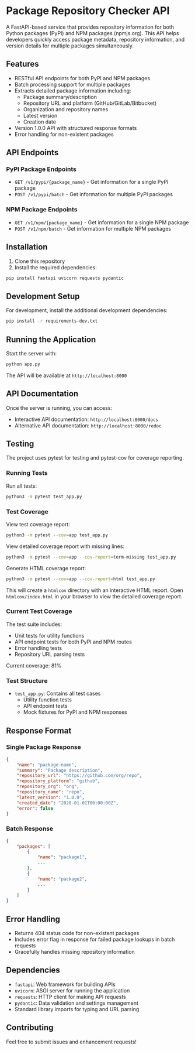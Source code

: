 # Package Repository Checker API

A FastAPI-based service that provides repository information for both Python packages (PyPI) and NPM packages (npmjs.org). This API helps developers quickly access package metadata, repository information, and version details for multiple packages simultaneously.

## Features

- RESTful API endpoints for both PyPI and NPM packages
- Batch processing support for multiple packages
- Extracts detailed package information including:
  - Package summary/description
  - Repository URL and platform (GitHub/GitLab/Bitbucket)
  - Organization and repository names
  - Latest version
  - Creation date
- Version 1.0.0 API with structured response formats
- Error handling for non-existent packages

## API Endpoints

### PyPI Package Endpoints

- `GET /v1/pypi/{package_name}` - Get information for a single PyPI package
- `POST /v1/pypi/batch` - Get information for multiple PyPI packages

### NPM Package Endpoints

- `GET /v1/npm/{package_name}` - Get information for a single NPM package
- `POST /v1/npm/batch` - Get information for multiple NPM packages

## Installation

1. Clone this repository
2. Install the required dependencies:
```bash
pip install fastapi uvicorn requests pydantic
```

## Development Setup

For development, install the additional development dependencies:
```bash
pip install -r requirements-dev.txt
```

## Running the Application

Start the server with:
```bash
python app.py
```

The API will be available at `http://localhost:8000`

## API Documentation

Once the server is running, you can access:
- Interactive API documentation: `http://localhost:8000/docs`
- Alternative API documentation: `http://localhost:8000/redoc`

## Testing

The project uses pytest for testing and pytest-cov for coverage reporting.

### Running Tests

Run all tests:
```bash
python3 -m pytest test_app.py
```

### Test Coverage

View test coverage report:
```bash
python3 -m pytest --cov=app test_app.py
```

View detailed coverage report with missing lines:
```bash
python3 -m pytest --cov=app --cov-report=term-missing test_app.py
```

Generate HTML coverage report:
```bash
python3 -m pytest --cov=app --cov-report=html test_app.py
```
This will create a `htmlcov` directory with an interactive HTML report. Open `htmlcov/index.html` in your browser to view the detailed coverage report.

### Current Test Coverage

The test suite includes:
- Unit tests for utility functions
- API endpoint tests for both PyPI and NPM routes
- Error handling tests
- Repository URL parsing tests

Current coverage: 81%

### Test Structure

- `test_app.py`: Contains all test cases
  - Utility function tests
  - API endpoint tests
  - Mock fixtures for PyPI and NPM responses

## Response Format

### Single Package Response
```json
{
    "name": "package-name",
    "summary": "Package description",
    "repository_url": "https://github.com/org/repo",
    "repository_platform": "github",
    "repository_org": "org",
    "repository_name": "repo",
    "latest_version": "1.0.0",
    "created_date": "2020-01-01T00:00:00Z",
    "error": false
}
```

### Batch Response
```json
{
    "packages": [
        {
            "name": "package1",
            ...
        },
        {
            "name": "package2",
            ...
        }
    ]
}
```

## Error Handling

- Returns 404 status code for non-existent packages
- Includes error flag in response for failed package lookups in batch requests
- Gracefully handles missing repository information

## Dependencies

- `fastapi`: Web framework for building APIs
- `uvicorn`: ASGI server for running the application
- `requests`: HTTP client for making API requests
- `pydantic`: Data validation and settings management
- Standard library imports for typing and URL parsing

## Contributing

Feel free to submit issues and enhancement requests!
